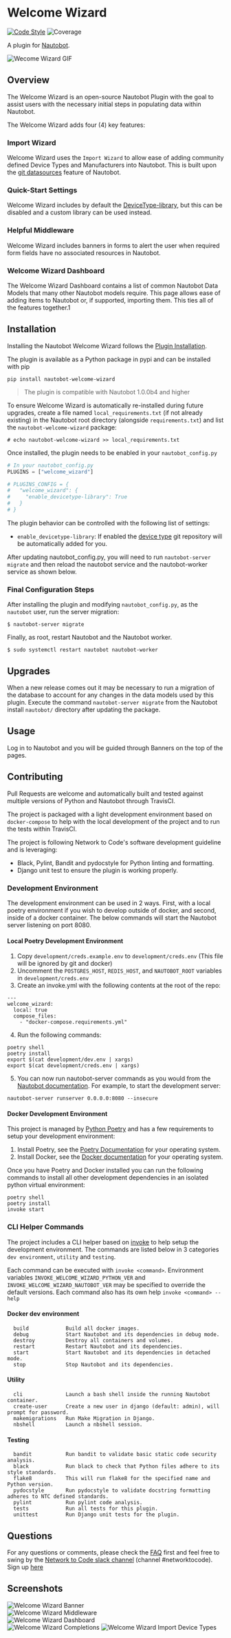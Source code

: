 # Welcome Wizard

[![Code Style](https://img.shields.io/badge/code%20style-black-000000.svg)](https://github.com/ambv/black)
![Coverage](coverage.svg)

A plugin for [Nautobot](https://github.com/nautobot/nautobot).

![Wecome Wizard GIF](docs/img/WelcomeWizard.gif)

## Overview

The Welcome Wizard is an open-source Nautobot Plugin with the goal to assist users with the necessary initial steps in populating data within Nautobot.

The Welcome Wizard adds four (4) key features:

### Import Wizard

Welcome Wizard uses the `Import Wizard` to allow ease of adding community defined Device Types and Manufacturers into Nautobot. This is built upon the [git datasources](https://nautobot.readthedocs.io/en/stable/user-guides/git-data-source/#git-as-a-data-source) feature of Nautobot.

### Quick-Start Settings

Welcome Wizard includes by default the [DeviceType-library](https://github.com/netbox-community/devicetype-library), but this can be disabled and a custom library can be used instead.

### Helpful Middleware

Welcome Wizard includes banners in forms to alert the user when required form fields have no associated resources in Nautobot.

### Welcome Wizard Dashboard

The Welcome Wizard Dashboard contains a list of common Nautobot Data Models that many other Nautobot models require. This page allows ease of adding items to Nautobot or, if supported, importing them. This ties all of the features together.1

## Installation

Installing the Nautobot Welcome Wizard follows the [Plugin Installation](https://nautobot.readthedocs.io/en/stable/plugins/#installing-plugins).

The plugin is available as a Python package in pypi and can be installed with pip

```shell
pip install nautobot-welcome-wizard
```

> The plugin is compatible with Nautobot 1.0.0b4 and higher

To ensure Welcome Wizard is automatically re-installed during future upgrades, create a file named `local_requirements.txt` (if not already existing) in the Nautobot root directory (alongside `requirements.txt`) and list the `nautobot-welcome-wizard` package:

```no-highlight
# echo nautobot-welcome-wizard >> local_requirements.txt
```

Once installed, the plugin needs to be enabled in your `nautobot_config.py`

```python
# In your nautobot_config.py
PLUGINS = ["welcome_wizard"]

# PLUGINS_CONFIG = {
#   "welcome_wizard": {
#     "enable_devicetype-library": True
#   }
# }
```

The plugin behavior can be controlled with the following list of settings:

- `enable_devicetype-library`: If enabled the [device type](https://github.com/netbox-community/devicetype-library) git repository will be automatically added for you.

After updating nautobot_config.py, you will need to run `nautobot-server migrate` and then reload the nautobot service and the nautobot-worker service as shown below.

### Final Configuration Steps

After installing the plugin and modifying `nautobot_config.py`, as the `nautobot` user, run the server migration:

```no-highlight
$ nautobot-server migrate
```

Finally, as root, restart Nautobot and the Nautobot worker.

```no-highlight
$ sudo systemctl restart nautobot nautobot-worker
```

## Upgrades

When a new release comes out it may be necessary to run a migration of the database to account for any changes in the data models used by this plugin. Execute the command `nautobot-server migrate` from the Nautobot install `nautobot/` directory after updating the package.


## Usage

Log in to Nautobot and you will be guided through Banners on the top of the pages.

## Contributing

Pull Requests are welcome and automatically built and tested against multiple versions of Python and Nautobot through TravisCI.

The project is packaged with a light development environment based on `docker-compose` to help with the local development of the project and to run the tests within TravisCI.

The project is following Network to Code's software development guideline and is leveraging:

- Black, Pylint, Bandit and pydocstyle for Python linting and formatting.
- Django unit test to ensure the plugin is working properly.

### Development Environment

The development environment can be used in 2 ways. First, with a local poetry environment if you wish to develop outside of docker, and second, inside of a docker container. The below commands will start the Nautobot server listening on port 8080.

#### Local Poetry Development Environment

1. Copy `development/creds.example.env` to `development/creds.env` (This file will be ignored by git and docker)
2. Uncomment the `POSTGRES_HOST`, `REDIS_HOST`, and `NAUTOBOT_ROOT` variables in `development/creds.env`
3. Create an invoke.yml with the following contents at the root of the repo:

```shell
---
welcome_wizard:
  local: true
  compose_files:
    - "docker-compose.requirements.yml"
```

4. Run the following commands:

```shell
poetry shell
poetry install
export $(cat development/dev.env | xargs)
export $(cat development/creds.env | xargs)
```

5. You can now run nautobot-server commands as you would from the [Nautobot documentation](https://nautobot.readthedocs.io/en/latest/). For example, to start the development server:

```shell
nautobot-server runserver 0.0.0.0:8080 --insecure
```

#### Docker Development Environment

This project is managed by [Python Poetry](https://python-poetry.org/) and has a few requirements to setup your development environment:

1. Install Poetry, see the [Poetry Documentation](https://python-poetry.org/docs/#installation) for your operating system.
2. Install Docker, see the [Docker documentation](https://docs.docker.com/get-docker/) for your operating system.

Once you have Poetry and Docker installed you can run the following commands to install all other development dependencies in an isolated python virtual environment:

```shell
poetry shell
poetry install
invoke start
```

### CLI Helper Commands

The project includes a CLI helper based on [invoke](http://www.pyinvoke.org/) to help setup the development environment. The commands are listed below in 3 categories `dev environment`, `utility` and `testing`.

Each command can be executed with `invoke <command>`. Environment variables `INVOKE_WELCOME_WIZARD_PYTHON_VER` and `INVOKE_WELCOME_WIZARD_NAUTOBOT_VER` may be specified to override the default versions. Each command also has its own help `invoke <command> --help`

#### Docker dev environment

```no-highlight
  build            Build all docker images.
  debug            Start Nautobot and its dependencies in debug mode.
  destroy          Destroy all containers and volumes.
  restart          Restart Nautobot and its dependencies.
  start            Start Nautobot and its dependencies in detached mode.
  stop             Stop Nautobot and its dependencies.
```

#### Utility

```no-highlight
  cli              Launch a bash shell inside the running Nautobot container.
  create-user      Create a new user in django (default: admin), will prompt for password.
  makemigrations   Run Make Migration in Django.
  nbshell          Launch a nbshell session.
```

#### Testing

```no-highlight
  bandit           Run bandit to validate basic static code security analysis.
  black            Run black to check that Python files adhere to its style standards.
  flake8           This will run flake8 for the specified name and Python version.
  pydocstyle       Run pydocstyle to validate docstring formatting adheres to NTC defined standards.
  pylint           Run pylint code analysis.
  tests            Run all tests for this plugin.
  unittest         Run Django unit tests for the plugin.
```

## Questions

For any questions or comments, please check the [FAQ](FAQ.md) first and feel free to swing by the [Network to Code slack channel](https://networktocode.slack.com/) (channel #networktocode).
Sign up [here](https://slack.networktocode.com/)

## Screenshots

![Welcome Wizard Banner](docs/img/merlin_banner.png)  
![Welcome Wizard Middleware](docs/img/merlin_middleware_x3.png)  
![Welcome Wizard Dashboard](docs/img/welcome_wizard.png)  
![Welcome Wizard Completions](docs/img/dashboard_with_completions.png)
![Welcome Wizard Import Device Types](docs/img/merlin_import_device_type.png)
